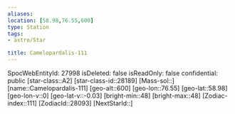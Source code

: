 ```yaml
---
aliases: 
location: [58.98,76.55,600]
type: Station
tags:
- astro/Star

title: Camelopardalis-111
---
```

SpocWebEntityId: 27998
isDeleted: false
isReadOnly: false
confidential: public
[star-class::A2]
[star-class-id::28189]
[Mass-sol::]
[name::Camelopardalis-111]
[geo-alt::600]
[geo-lon::76.55]
[geo-lat::58.98]
[geo-lon-v::0]
[geo-lat-v::-0.03]
[bright-min::48]
[bright-max::48]
[Zodiac-index::111]
[ZodiacId::28093]
[NextStarId::]



